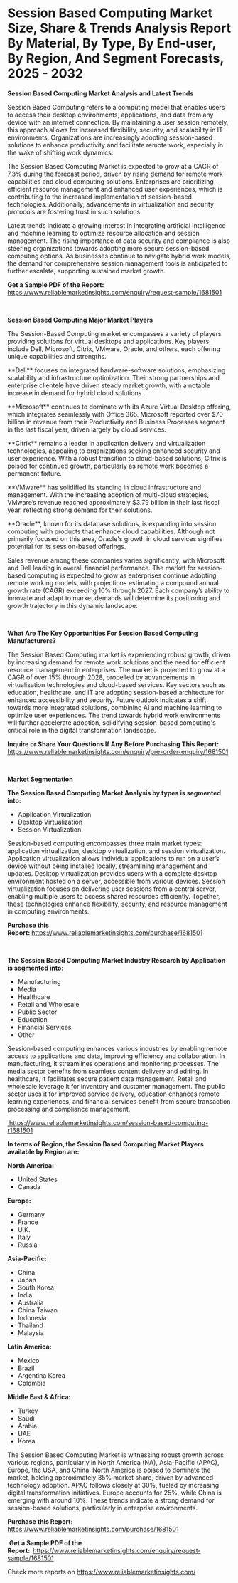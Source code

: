 <p><h1>Session Based Computing Market Size, Share & Trends Analysis Report By Material, By Type, By End-user, By Region, And Segment Forecasts, 2025 - 2032</h1></p><p><strong>Session Based Computing Market Analysis and Latest Trends</strong></p>
<p><p>Session Based Computing refers to a computing model that enables users to access their desktop environments, applications, and data from any device with an internet connection. By maintaining a user session remotely, this approach allows for increased flexibility, security, and scalability in IT environments. Organizations are increasingly adopting session-based solutions to enhance productivity and facilitate remote work, especially in the wake of shifting work dynamics.</p><p>The Session Based Computing Market is expected to grow at a CAGR of 7.3% during the forecast period, driven by rising demand for remote work capabilities and cloud computing solutions. Enterprises are prioritizing efficient resource management and enhanced user experiences, which is contributing to the increased implementation of session-based technologies. Additionally, advancements in virtualization and security protocols are fostering trust in such solutions.</p><p>Latest trends indicate a growing interest in integrating artificial intelligence and machine learning to optimize resource allocation and session management. The rising importance of data security and compliance is also steering organizations towards adopting more secure session-based computing options. As businesses continue to navigate hybrid work models, the demand for comprehensive session management tools is anticipated to further escalate, supporting sustained market growth.</p></p>
<p><strong>Get a Sample PDF of the Report:&nbsp;</strong> <a href="https://www.reliablemarketinsights.com/enquiry/request-sample/1681501?utm_campaign=3167&utm_medium=2&utm_source=Github&utm_content=ia&utm_term=11032025&utm_id=session-based-computing">https://www.reliablemarketinsights.com/enquiry/request-sample/1681501</a></p>
<p>&nbsp;</p>
<p><strong>Session Based Computing Major Market Players</strong></p>
<p><p>The Session-Based Computing market encompasses a variety of players providing solutions for virtual desktops and applications. Key players include Dell, Microsoft, Citrix, VMware, Oracle, and others, each offering unique capabilities and strengths.</p><p>**Dell** focuses on integrated hardware-software solutions, emphasizing scalability and infrastructure optimization. Their strong partnerships and enterprise clientele have driven steady market growth, with a notable increase in demand for hybrid cloud solutions.</p><p>**Microsoft** continues to dominate with its Azure Virtual Desktop offering, which integrates seamlessly with Office 365. Microsoft reported over $70 billion in revenue from their Productivity and Business Processes segment in the last fiscal year, driven largely by cloud services.</p><p>**Citrix** remains a leader in application delivery and virtualization technologies, appealing to organizations seeking enhanced security and user experience. With a robust transition to cloud-based solutions, Citrix is poised for continued growth, particularly as remote work becomes a permanent fixture.</p><p>**VMware** has solidified its standing in cloud infrastructure and management. With the increasing adoption of multi-cloud strategies, VMware’s revenue reached approximately $3.79 billion in their last fiscal year, reflecting strong demand for their solutions.</p><p>**Oracle**, known for its database solutions, is expanding into session computing with products that enhance cloud capabilities. Although not primarily focused on this area, Oracle's growth in cloud services signifies potential for its session-based offerings.</p><p>Sales revenue among these companies varies significantly, with Microsoft and Dell leading in overall financial performance. The market for session-based computing is expected to grow as enterprises continue adopting remote working models, with projections estimating a compound annual growth rate (CAGR) exceeding 10% through 2027. Each company’s ability to innovate and adapt to market demands will determine its positioning and growth trajectory in this dynamic landscape.</p></p>
<p>&nbsp;</p>
<p><strong>What Are The Key Opportunities For Session Based Computing Manufacturers?</strong></p>
<p><p>The Session Based Computing market is experiencing robust growth, driven by increasing demand for remote work solutions and the need for efficient resource management in enterprises. The market is projected to grow at a CAGR of over 15% through 2028, propelled by advancements in virtualization technologies and cloud-based services. Key sectors such as education, healthcare, and IT are adopting session-based architecture for enhanced accessibility and security. Future outlook indicates a shift towards more integrated solutions, combining AI and machine learning to optimize user experiences. The trend towards hybrid work environments will further accelerate adoption, solidifying session-based computing's critical role in the digital transformation landscape.</p></p>
<p><strong>Inquire or Share Your Questions If Any Before Purchasing This Report:</strong> <a href="https://www.reliablemarketinsights.com/enquiry/pre-order-enquiry/1681501?utm_campaign=3167&utm_medium=2&utm_source=Github&utm_content=ia&utm_term=11032025&utm_id=session-based-computing">https://www.reliablemarketinsights.com/enquiry/pre-order-enquiry/1681501</a></p>
<p>&nbsp;</p>
<p><strong>Market Segmentation</strong></p>
<p><strong>The Session Based Computing Market Analysis by types is segmented into:</strong></p>
<p><ul><li>Application Virtualization</li><li>Desktop Virtualization</li><li>Session Virtualization</li></ul></p>
<p><p>Session-based computing encompasses three main market types: application virtualization, desktop virtualization, and session virtualization. Application virtualization allows individual applications to run on a user’s device without being installed locally, streamlining management and updates. Desktop virtualization provides users with a complete desktop environment hosted on a server, accessible from various devices. Session virtualization focuses on delivering user sessions from a central server, enabling multiple users to access shared resources efficiently. Together, these technologies enhance flexibility, security, and resource management in computing environments.</p></p>
<p><strong>Purchase this Report:&nbsp;</strong><a href="https://www.reliablemarketinsights.com/purchase/1681501?utm_campaign=3167&utm_medium=2&utm_source=Github&utm_content=ia&utm_term=11032025&utm_id=session-based-computing">https://www.reliablemarketinsights.com/purchase/1681501</a></p>
<p>&nbsp;</p>
<p><strong>The Session Based Computing Market Industry Research by Application is segmented into:</strong></p>
<p><ul><li>Manufacturing</li><li>Media</li><li>Healthcare</li><li>Retail and Wholesale</li><li>Public Sector</li><li>Education</li><li>Financial Services</li><li>Other</li></ul></p>
<p><p>Session-based computing enhances various industries by enabling remote access to applications and data, improving efficiency and collaboration. In manufacturing, it streamlines operations and monitoring processes. The media sector benefits from seamless content delivery and editing. In healthcare, it facilitates secure patient data management. Retail and wholesale leverage it for inventory and customer management. The public sector uses it for improved service delivery, education enhances remote learning experiences, and financial services benefit from secure transaction processing and compliance management.</p></p>
<p><a href="https://www.reliablemarketinsights.com/session-based-computing-r1681501?utm_campaign=3167&utm_medium=2&utm_source=Github&utm_content=ia&utm_term=11032025&utm_id=session-based-computing">&nbsp;https://www.reliablemarketinsights.com/session-based-computing-r1681501</a></p>
<p><strong>In terms of Region, the Session Based Computing Market Players available by Region are:</strong></p>
<p>
    <p> <strong> North America: </strong>
        <ul>
            <li>United States</li>
            <li>Canada</li>
        </ul>
        </p> 
    <p> <strong> Europe: </strong>
        <ul>
            <li>Germany</li>
            <li>France</li>
            <li>U.K.</li>
            <li>Italy</li>
            <li>Russia</li>
        </ul>
        </p> 
    <p> <strong> Asia-Pacific: </strong>
        <ul>
            <li>China</li>
            <li>Japan</li>
            <li>South Korea</li>
            <li>India</li>
            <li>Australia</li>
            <li>China Taiwan</li>
            <li>Indonesia</li>
            <li>Thailand</li>
            <li>Malaysia</li>
        </ul>
        </p> 
    <p> <strong> Latin America: </strong>
        <ul>
            <li>Mexico</li>
            <li>Brazil</li>
            <li>Argentina Korea</li>
            <li>Colombia</li>
        </ul>
        </p> 
    <p> <strong> Middle East & Africa: </strong>
        <ul>
            <li>Turkey</li>
            <li>Saudi</li>
            <li>Arabia</li>
            <li>UAE</li>
            <li>Korea</li>
        </ul>
    </p>
    </p>
<p><p>The Session Based Computing Market is witnessing robust growth across various regions, particularly in North America (NA), Asia-Pacific (APAC), Europe, the USA, and China. North America is poised to dominate the market, holding approximately 35% market share, driven by advanced technology adoption. APAC follows closely at 30%, fueled by increasing digital transformation initiatives. Europe accounts for 25%, while China is emerging with around 10%. These trends indicate a strong demand for session-based solutions, particularly in enterprise environments.</p></p>
<p><strong>Purchase this Report: </strong><a href="https://www.reliablemarketinsights.com/purchase/1681501?utm_campaign=3167&utm_medium=2&utm_source=Github&utm_content=ia&utm_term=11032025&utm_id=session-based-computing">https://www.reliablemarketinsights.com/purchase/1681501</a></p>
<p>&nbsp;<strong>Get a Sample PDF of the Report:&nbsp;&nbsp;</strong><a href="https://www.reliablemarketinsights.com/enquiry/request-sample/1681501?utm_campaign=3167&utm_medium=2&utm_source=Github&utm_content=ia&utm_term=11032025&utm_id=session-based-computing">https://www.reliablemarketinsights.com/enquiry/request-sample/1681501</a></p>
<p><strong></strong></p>
<p>Check more reports on <a href="https://www.reliablemarketinsights.com/?utm_campaign=3167&utm_medium=2&utm_source=Github&utm_content=ia&utm_term=11032025&utm_id=session-based-computing">https://www.reliablemarketinsights.com/</a></p>